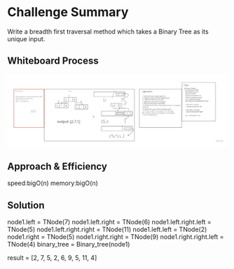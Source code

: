 # Challenge Summary
<!-- Description of the challenge -->
Write a breadth first traversal method which takes a Binary Tree as its unique input.
## Whiteboard Process
<!-- Embedded whiteboard image -->
![](../../img/breadth_first.jpg)
## Approach & Efficiency
<!-- What approach did you take? Why? What is the Big O space/time for this approach? -->
speed:bigO(n)
memory:bigO(n)
## Solution
<!-- Show how to run your code, and examples of it in action -->
  node1.left = TNode(7)
  node1.left.right = TNode(6)
  node1.left.right.left = TNode(5)
  node1.left.right.right = TNode(11)
  node1.left.left = TNode(2)
  node1.right = TNode(5)
  node1.right.right = TNode(9)
  node1.right.right.left = TNode(4)
  binary_tree = Binary_tree(node1)

  result = [2, 7, 5, 2, 6, 9, 5, 11, 4]